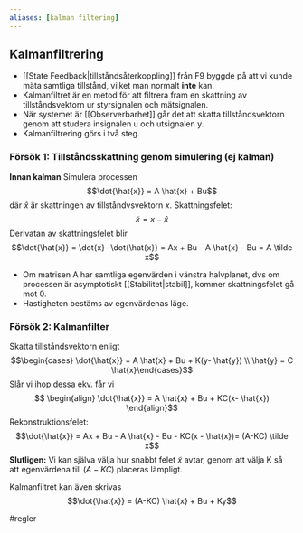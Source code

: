 ```yaml
---
aliases: [kalman filtering]
---
```

## Kalmanfiltrering
- [[State Feedback|tillståndsåterkoppling]] från F9 byggde på att vi kunde mäta samtliga tillstånd, vilket man normalt **inte** kan.
- Kalmanfiltret är en metod för att filtrera fram en skattning av tillståndsvektorn ur styrsignalen och mätsignalen.
- När systemet är [[Observerbarhet]] går det att skatta tillståndsvektorn genom att studera insignalen u och utsignalen y. 
- Kalmanfiltrering görs i två steg.

### Försök 1: Tillståndsskattning genom simulering (ej kalman)
**Innan kalman**
Simulera processen $$\dot{\hat{x}} = A \hat{x} + Bu$$
där $\hat{x}$ är skattningen av tillståndvsvektorn $x$. 
Skattningsfelet: $$\tilde x = x - \hat{x}$$
Derivatan av skattningsfelet blir $$\dot{\hat{x}} = \dot{x}- \dot{\hat{x}} = Ax + Bu - A \hat{x} - Bu = A \tilde x$$
- Om matrisen A har samtliga egenvärden i vänstra halvplanet, dvs om processen är asymptotiskt [[Stabilitet|stabil]], kommer skattningsfelet gå mot 0. 
- Hastigheten bestäms av egenvärdenas läge.

### Försök 2: Kalmanfilter
Skatta tillståndsvektorn enligt $$\begin{cases} \dot{\hat{x}} = A \hat{x} + Bu + K(y- \hat{y}) \\ \hat{y} = C \hat{x}\end{cases}$$ Slår vi ihop dessa ekv. får vi $$ \begin{align}  \dot{\hat{x}} = A \hat{x} + Bu + KC(x- \hat{x}) \end{align}$$
Rekonstruktionsfelet: $$\dot{\hat{x}} = Ax + Bu - A \hat{x} - Bu - KC(x - \hat{x})= (A-KC) \tilde x$$
**Slutligen:**
Vi kan själva välja hur snabbt felet $\tilde x$ avtar, genom att välja K så att egenvärdena till $(A-KC)$ placeras lämpligt. 

Kalmanfiltret kan även skrivas $$\dot{\hat{x}} = (A-KC) \hat{x} + Bu + Ky$$

#regler